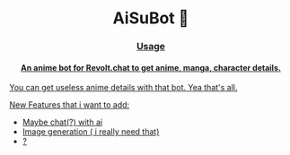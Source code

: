 <h1 align="center">
  AiSuBot 🤖
</h1>

<h3 align="center">
<a href="https://github.com/DeoDorqnt387/AiSuBot/blob/main/Usage.md">Usage
</h3>
  
<h4 align="center">
An anime bot for Revolt.chat to get anime, manga, character details.
</h4>

You can get useless anime details with that bot. Yea that's all.

New Features that i want to add:
- Maybe chat(?) with ai
- Image generation ( i really need that)
- ?
